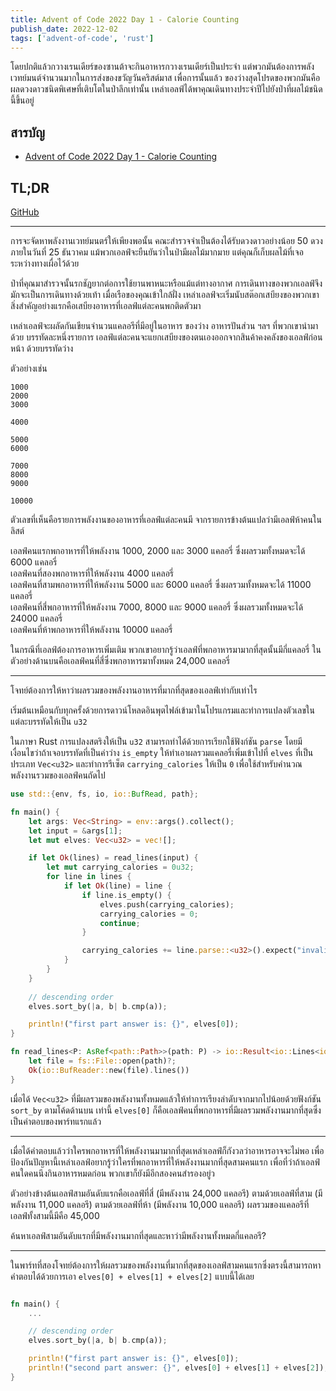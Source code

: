 ```yaml
---
title: Advent of Code 2022 Day 1 - Calorie Counting
publish_date: 2022-12-02
tags: ['advent-of-code', 'rust']
---
```


โดยปกติแล้วกวางเรนเดียร์ของซานต้าจะกินอาหารกวางเรนเดียร์เป็นประจำ แต่พวกมันต้องการพลังเวทย์มนต์จำนวนมากในการส่งของขวัญวันคริสต์มาส เพื่อการนั้นแล้ว ของว่างสุดโปรดของพวกมันคือผลดวงดาวชนิดพิเศษที่เติบโตในป่าลึกเท่านั้น เหล่าเอลฟ์ได้พาคุณเดินทางประจำปีไปยังป่าที่ผลไม้ชนิดนี้ขึ้นอยู่

## สารบัญ

- [Advent of Code 2022 Day 1 - Calorie Counting](/2022/12/2/advent-of-code-2022-day-1-calorie-counting)

## TL;DR

[GitHub](https://github.com/nomkhonwaan/nomkhonwaan/blob/main/advent-of-code/2022/day_1_calorie_counting.rs)

---

การจะจัดหาพลังงานเวทย์มนตร์ให้เพียงพอนั้น คณะสำรวจจำเป็นต้องได้รับดวงดาวอย่างน้อย 50 ดวงภายในวันที่ 25 ธันวาคม แม้พวกเอลฟ์จะยืนยันว่าในป่ามีผลไม้มากมาย แต่คุณก็เก็บผลไม้ที่เจอระหว่างทางเผื่อไว้ด้วย

ป่าที่คุณมาสำรวจนั้นรกชัฏยากต่อการใช้ยานพาหนะหรือแม้แต่ทางอากาศ การเดินทางของพวกเอลฟ์จึงมักจะเป็นการเดินทางด้วยเท้า เมื่อเรือของคุณเข้าใกล้ฝั่ง เหล่าเอลฟ์จะเริ่มนับสต๊อกเสบียงของพวกเขา สิ่งสำคัญอย่างแรกคือเสบียงอาหารที่เอลฟ์แต่ละคนพกติดตัวมา

เหล่าเอลฟ์จะผลัดกันเขียนจำนวนแคลอรีที่มีอยู่ในอาหาร ของว่าง อาหารปันส่วน ฯลฯ ที่พวกเขานำมาด้วย บรรทัดละหนึ่งรายการ เอลฟ์แต่ละคนจะแยกเสบียงของตนเองออกจากสินค้าคงคลังของเอลฟ์ก่อนหน้า ด้วยบรรทัดว่าง

ตัวอย่างเช่น 

```
1000
2000
3000

4000

5000
6000

7000
8000
9000

10000
```

ตัวเลขที่เห็นคือรายการพลังงานของอาหารที่เอลฟ์แต่ละคนมี จากรายการข้างต้นแปลว่ามีเอลฟ์ห้าคนในลิสต์

เอลฟ์คนแรกพกอาหารที่ให้พลังงาน 1000, 2000 และ 3000 แคลอรี่​ ซึ่งผลรวมทั้งหมดจะได้ 6000 แคลอรี่
<br>เอลฟ์คนที่สองพกอาหารที่ให้พลังงาน 4000 แคลอรี่
<br>เอลฟ์คนที่สามพกอาหารที่ให้พลังงาน 5000 และ 6000 แคลอรี่ ซึ่งผลรวมทั้งหมดจะได้ 11000 แคลอรี่
<br>เอลฟ์คนที่สี่พกอาหารที่ให้พลังงาน 7000, 8000 และ 9000 แคลอรี่ ซึ่งผลรวมทั้งหมดจะได้ 24000 แคลอรี่
<br>เอลฟ์คนที่ห้าพกอาหารที่ให้พลังงาน 10000 แคลอรี่

ในกรณีที่เอลฟ์ต้องการอาหารเพิ่มเติม พวกเขาอยากรู้ว่าเอลฟ์ที่พกอาหารมามากที่สุดนั้นมีกี่แคลอรี่ ในตัวอย่างด้านบนคือเอลฟ์คนที่สี่​ซึ่งพกอาหารมาทั้งหมด 24,000 แคลอรี่

---

โจทย์ต้องการให้หาว่าผลรวมของพลังงานอาหารที่มากที่สุดของเอลฟ์เท่ากับเท่าไร

เริ่มต้นเหมือนกับทุกครั้งด้วยการดาวน์โหลดอินพุตไฟล์เข้ามาในโปรแกรมและทำการแปลงตัวเลขในแต่ละบรรทัดให้เป็น `u32`​

ในภาษา Rust การแปลงสตริงให้เป็น `u32` สามารถทำได้ด้วยการเรียกใช้ฟังก์ชัน `parse` โดยมีเงื่อนไขว่าถ้าเจอบรรทัดที่เป็นค่าว่าง `is_empty` ให้ทำเอาผลรวมแคลอรี่เพิ่มเข้าไปที่ `elves` ที่เป็นประเภท `Vec<u32>` และทำการรีเซ็ต `carrying_calories` ให้เป็น `0` เพื่อใช้สำหรับคำนวณพลังงานรวมของเอลฟ์คนถัดไป

```rust
use std::{env, fs, io, io::BufRead, path};

fn main() {
    let args: Vec<String> = env::args().collect();
    let input = &args[1];
    let mut elves: Vec<u32> = vec![];

    if let Ok(lines) = read_lines(input) {
        let mut carrying_calories = 0u32;
        for line in lines {
            if let Ok(line) = line {
                if line.is_empty() {
                    elves.push(carrying_calories);
                    carrying_calories = 0;
                    continue;
                }

                carrying_calories += line.parse::<u32>().expect("invalid number");
            }
        }
    }
    
    // descending order
    elves.sort_by(|a, b| b.cmp(a));

    println!("first part answer is: {}", elves[0]);
}

fn read_lines<P: AsRef<path::Path>>(path: P) -> io::Result<io::Lines<io::BufReader<fs::File>>> {
    let file = fs::File::open(path)?;
    Ok(io::BufReader::new(file).lines())
}
```

เมื่อได้ `Vec<u32>` ที่มีผลรวมของพลังงานทั้งหมดแล้วให้ทำการเรียงลำดับจากมากไปน้อยด้วยฟังก์ชัน `sort_by` ตามโค้ดด้านบน เท่านี้ `elves[0]` ก็คือเอลฟ์คนที่พกอาหารที่มีผลรวมพลังงานมากที่สุดซึ่งเป็นคำตอบของพาร์ทแรกแล้ว

---

เมื่อได้คำตอบแล้วว่าใครพกอาหารที่ให้พลังงานมามากที่สุดเหล่าเอลฟ์ก็กังวลว่าอาหารอาจจะไม่พอ เพื่อป้องกันปัญหานี้เหล่าเอลฟ์อยากรู้ว่าใครที่พกอาหารที่ให้พลังงานมากที่สุดสามคนแรก เพื่อที่ว่าถ้าเอลฟ์คนใดคนนึงกินอาหารหมดก่อน พวกเขาก็ยังมีอีกสองคนสำรองอยู่ว

ตัวอย่างข้างต้นเอลฟ์สามอันดับแรกคือเอลฟ์ที่สี่ (มีพลังงาน 24,000 แคลอรี) ตามด้วยเอลฟ์ที่สาม (มีพลังงาน 11,000 แคลอรี) ตามด้วยเอลฟ์ที่ห้า (มีพลังงาน 10,000 แคลอรี) ผลรวมของแคลอรีที่เอลฟ์ทั้งสามนี้มีคือ 45,000

ค้นหาเอลฟ์สามอันดับแรกที่มีพลังงานมากที่สุดและหาว่ามีพลังงานทั้งหมดกี่แคลอรี?

---

ในพาร์ทที่สองโจทย์ต้องการให้ผลรวมของพลังงานที่มากที่สุดของเอลฟ์สามคนแรกซึ่งตรงนี้สามารถหาคำตอบได้ด้วยการเอา `elves[0] + elves[1] + elves[2]` แบบนี้ได้เลย

```rust

fn main() {
    ...

    // descending order
    elves.sort_by(|a, b| b.cmp(a));

    println!("first part answer is: {}", elves[0]);
    println!("second part answer: {}", elves[0] + elves[1] + elves[2]);
}
```

